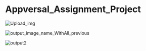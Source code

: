 ﻿# Appversal_Assignment_Project

 
![Upload_img](https://github.com/user-attachments/assets/d85ab6a4-b774-4ab0-9ede-4764c41770ec)



![output_image_name_WithAll_previous](https://github.com/user-attachments/assets/9560b402-636e-4b94-a540-b5561720b4f0)




![output2](https://github.com/user-attachments/assets/247d3204-0d06-41ba-8bb3-0421de13fa5b)
